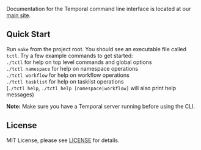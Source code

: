 Documentation for the Temporal command line interface is located at our [main site](https://docs.temporal.io/docs/learn-cli/).

## Quick Start
Run `make` from the project root. You should see an executable file called `tctl`. Try a few example commands to 
get started:   
`./tctl` for help on top level commands and global options   
`./tctl namespace` for help on namespace operations  
`./tctl workflow` for help on workflow operations  
`./tctl tasklist` for help on tasklist operations  
(`./tctl help`, `./tctl help [namespace|workflow]` will also print help messages)

**Note:** Make sure you have a Temporal server running before using the CLI.

## License

MIT License, please see [LICENSE](https://github.com/temporalio/temporal-cli/blob/master/LICENSE) for details.

